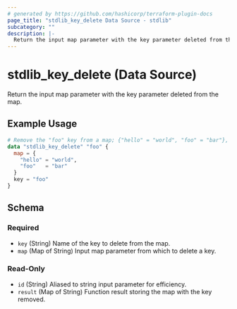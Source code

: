 ```yaml
---
# generated by https://github.com/hashicorp/terraform-plugin-docs
page_title: "stdlib_key_delete Data Source - stdlib"
subcategory: ""
description: |-
  Return the input map parameter with the key parameter deleted from the map.
---
```


# stdlib_key_delete (Data Source)

Return the input map parameter with the key parameter deleted from the map.

## Example Usage

```terraform
# Remove the "foo" key from a map; {"hello" = "world", "foo" = "bar"}, "foo" => {"hello" = "world"}
data "stdlib_key_delete" "foo" {
  map = {
    "hello" = "world",
    "foo"   = "bar"
  }
  key = "foo"
}
```

<!-- schema generated by tfplugindocs -->
## Schema

### Required

- `key` (String) Name of the key to delete from the map.
- `map` (Map of String) Input map parameter from which to delete a key.

### Read-Only

- `id` (String) Aliased to string input parameter for efficiency.
- `result` (Map of String) Function result storing the map with the key removed.


